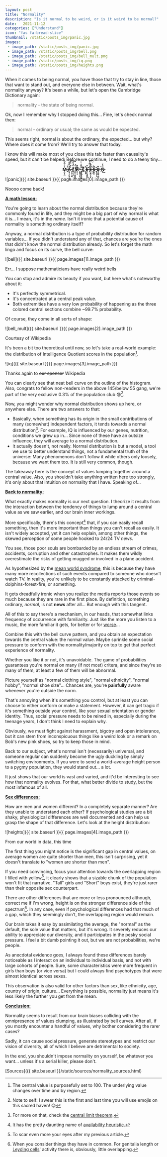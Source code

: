 ```yaml
---
layout: post
title: "Normality"
description: "Is it normal to be weird, or is it weird to be normal?"
date:   2021-11-12
categories: ["Understand"]
icon: "fas fa-bread-slice"
thumbnail: /static/posts_img/panic.jpg
images:
 - image_path: /static/posts_img/panic.jpg
 - image_path: /static/posts_img/bell.png
 - image_path: /static/posts_img/bell_mult.png
 - image_path: /static/posts_img/iq.png
 - image_path: /static/posts_img/heights.png
---
```


When it comes to being normal, you have those that try to stay in line, those that want to stand out, and everyone else in between. Wait, what's normality anyway? It's been a while, but let's open the Cambridge Dictionary again:

> normality - the state of being normal.

Ok, now I remember why I stopped doing this... Fine, let's check normal then:

> normal - ordinary or usual; the same as would be expected.

This seems right, normal is about the ordinary, the expected... but why? Where does it come from? We'll try to answer that today.

I know this will make most of you close this tab faster than causality's speed, but it can't be helped. Before we continue, I need to do a teeny tiny...

<center><b>M̸̹̤͙̩̲̀̉̈́̃̆̅͗̾ ̵̭̈̀̈́A̶̠̥̹̹̤̥͔̍͛̑̎͌̈ͅ ̴̨̟̖͔̠̭̏̏̅͗̈̐͂͠Ṯ̸̘͓̖̦͍͊̏̈́͗̂͠ ̸̡̤̞͕͚̪͈̻͋̏̈́̕H̸̗̗͕̞̄̏͊ ̵̨̬̺͙̖̯̀̕ͅͅ ̴͙̹̗̤̞͉̙̙͊̋̿̾͛͛͋̚ ̷̡̩͕͈̜͔̩͍̂͠L̷͕͖͛͒ ̷̟̱̱͎͂̔E̴̛̥̹̙̥̮͇̻̐̎ ̵̹̋̍͛̅͆̽̉͠S̶̺̫̗̳͕͈̞̈̋̏̂̾̚͠ ̶̗̣̟͐̈́S̷̨͍̏͊ͅͅ ̵̱͙̗͉͎͒ͅÒ̴̧̢͇̬͎̳̳͂ ̴͑̇ͅN̵̗̈́̍̓͜</b></center>

![panic]({{ site.baseurl }}{{ page.images[0].image_path }})
<p class="legend">Noooo come back!</p>

<ins>**A math lesson:**</ins>

You're going to learn about the normal distribution because they're commonly found in life, and they might be a big part of why normal is what it is... I mean, it's in the *name*. Isn't it ironic that a potential cause of normality is something ordinary itself?

Anyway, a normal distribution is a type of probability distribution for random variables... If you didn't understand any of that, chances are you're the ones that didn't know the normal distribution already. So let's forget the math lingo and focus on its curve, the bell curve:

![bell]({{ site.baseurl }}{{ page.images[1].image_path }})
<p class="legend">Err... I suppose mathematicians have really weird bells</p>

You can stop and admire its beauty if you want, but here what's noteworthy about it:
* It's perfectly symmetrical.
* It's concentrated at a central peak value.
* Both extremities have a very low probability of happening as the three colored central sections combine \~99.7% probability.

Of course, they come in all sorts of shape:

![bell_mult]({{ site.baseurl }}{{ page.images[2].image_path }})
<p class="legend">Courtesy of Wikipedia</p>

It's been a bit too theoretical until now, so let's take a real-world example: the distribution of Intelligence Quotient scores in the population[^1].

![iq]({{ site.baseurl }}{{ page.images[3].image_path }})
<p class="legend">Thanks again to <strike>our sponsor</strike> Wikipedia</p>

You can clearly see that neat bell curve on the outline of the histogram. Also, congrats to fellow non-readers in the above 145/below 55 gang, we're part of the very exclusive 0.3% of the population club 😎[^2].

Now, you might wonder why normal distribution shows up here, or anywhere else. There are two answers to that:
* Basically, when something has its origin in the small contributions of many (somewhat) independent factors, it tends towards a normal distribution[^3]. For example, IQ is influenced by our genes, nutrition, conditions we grew up in... Since none of these have an outsize influence, they will average to a normal distribution.
* It actually doesn't, not really. Normal distribution is but a model, a tool we use to better understand things, not a fundamental truth of the universe: Many phenomenons don't follow it while others only loosely, because we want them too. It is still very common, though.

The takeaway here is the concept of values lumping together around a central value. Also, you shouldn't take anything written here too strongly, it's only about that intuition on normality that I have. Speaking of...

<ins>**Back to normality:**</ins>

What exactly makes normality is our next question. I theorize it results from the interaction between the tendency of things to lump around a central value as we saw earlier, and our brain inner workings.

More specifically, there's this concept[^4] that, if you can easily recall something, then it's more important than things you can't recall as easily. It isn't widely accepted, yet it can help explain, among other things, the skewed perception of some people hooked to 24/24 TV *news*.

You see, those poor souls are bombarded by an endless stream of crimes, accidents, corruption and other catastrophes. It makes them wildly overestimate the risks of getting mugged or involved in a plane accident.

As hypothesized by the [mean world syndrome](https://en.wikipedia.org/wiki/Mean_world_syndrome), this is because they have many more recollections of such events compared to someone who doesn't watch TV. In reality, you're unlikely to be constantly attacked by criminal-dolphins-forest-fire, or something.

It gets dreadfully ironic when you realize the media reports those events so much because they are rare in the first place. By definition, something ordinary, *normal*, is not **news** after all... But enough with this tangent.

All of this to say there's a mechanism, in our heads, that somewhat links frequency of occurrence with familiarity. Just like the more you listen to a music, the more familiar it gets, for better or for [worse](https://www.youtube.com/watch?v=XqZsoesa55w)...

Combine this with the bell curve pattern, and you obtain an expectation towards the central value: the normal value. Maybe sprinkle some social pressure to conform with the normality/majority on top to get that perfect experience of normality.

Whether you like it or not, it's unavoidable. The game of probabilities guarantees you're normal on many (if not most) critera, and since they're so many of them, at least a few of them will be abnormal.

Picture yourself as "normal clothing style", "normal ethnicity", "normal hobby", "normal shoe size"... Chances are, you're **painfully** aware whenever you're outside the norm.

That's annoying when it's something you control, but at least you can choose to either conform or make a statement. However, it can get tragic if it's something outside your control, like your sexual orientation or gender identity. Thus, social pressure needs to be reined in, especially during the teenage years, I don't think I need to explain why.

Obviously, we must fight against harassment, bigotry and open intolerance, but it can stem from inconspicuous things like a weird look or a remark on Bob's new pink shoes, so try to keep those in mind.

Back to our subject, what's normal isn't (necessarily) universal, and someone regular can suddenly become the ugly duckling by simply switching environments. If you were to send a world-average height person to a pygmy population, they would stand out... a lot.

It just shows that our world is vast and varied, and it'd be interesting to see how that normality evolves. For that, what better divide to study, but the most infamous of all.

<ins>**Sex differences:**</ins>

How are men and women different? In a completely separate manner? Are they unable to understand each other? If psychological studies are a bit shaky, physiological differences are well documented and can help us grasp the shape of that difference. Let's look at the height distribution:

![heights]({{ site.baseurl }}{{ page.images[4].image_path }})
<p class="legend">From our world in data, this time</p>

The first thing you might notice is the significant gap in central values, on average women are quite shorter than men, this isn't surprising, yet it doesn't translate to "women are shorter than men".

If you need convincing, focus your attention towards the overlapping region I filled with yellow[^5], it clearly shows that a sizable chunk of the population won't fit that narrative. "Tall" girls and "Short" boys exist, they're just rarer than their opposite sex counterpart.

There are other differences that are more or less pronounced although, correct me if I'm wrong, height is on the stronger difference side of the spectrum[^6]. In any case, even if psychological differences had that much of a gap, which they seemingly don't, the overlapping region would remain.

Our brain takes it easy by assimilating the average, the "normal" as the default, the sole value that matters, but it's wrong. It severely reduces our ability to appreciate our diversity, and it participates in the pesky social pressure. I feel a bit dumb pointing it out, but we are not probabilities, we're people.

As anecdotal evidence goes, I always found these differences barely noticeable as I interact on an individual to individual basis, and not with large cohorts of people. Sure, some characteristics were more frequent in girls than boys (or vice versa) but I could always find psychotypes that were almost identical across sexes.

This observation is also valid for other factors than sex, like ethnicity, age, country of origin, culture... Everything is possible, normality just means it's less likely the further you get from the mean.

<ins>**Conclusion:**</ins>

Normality seems to result from our brain biases colliding with the omnipresence of values clumping, as illustrated by bell curves. After all, if you mostly encounter a handful of values, why bother considering the rarer cases?

Sadly, it can cause social pressure, generate stereotypes and restrict our vision of diversity, all of which I believe are detrimental to society.

In the end, you shouldn't impose normality on yourself, be whatever you want... unless it's a serial killer, please don't.

[Sources]({{ site.baseurl }}/static/sources/normality_sources.html)

[^1]: The central value is purposefully set to 100. The underlying value changes over time and by region.

[^2]: Note to self: I swear this is the first and last time you will use emojis on this sacred haven! 😡

[^3]: For more on that, check the [central limit theorem](https://en.wikipedia.org/wiki/Central_limit_theorem).

[^4]: It has the pretty daunting name of [availability heuristic](https://en.wikipedia.org/wiki/Availability_heuristic).

[^5]: To scar even more your eyes after my previous article.

[^6]: When you consider things they have in common. For genitalia length or [Leyding cells](https://en.wikipedia.org/wiki/Leydig_cell)' activity there is, obviously, little overlapping.